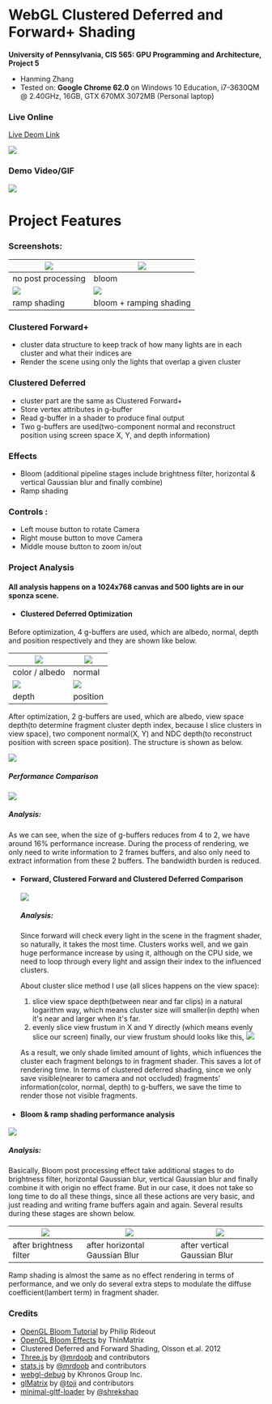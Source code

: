 WebGL Clustered Deferred and Forward+ Shading
======================

**University of Pennsylvania, CIS 565: GPU Programming and Architecture, Project 5**

* Hanming Zhang
* Tested on: **Google Chrome 62.0** on
  Windows 10 Education, i7-3630QM @ 2.40GHz, 16GB, GTX 670MX 3072MB (Personal laptop)

### Live Online

[Live Deom Link](https://HanmingZhang.github.io/Project5-WebGL-Clustered-Deferred-Forward-Plus/)

[![](img/screenshot.jpg)](https://HanmingZhang.github.io/Project5-WebGL-Clustered-Deferred-Forward-Plus/)

### Demo Video/GIF

[![](img/videoCover.jpg)](https://www.youtube.com/watch?v=JL3-XckKPKk)


Project Features
================

### Screenshots:
![](img/screenshot.jpg) |  ![](img/screenshot_bloom.jpg)
------------ | -------------
no post processing | bloom
![](img/screenshot_rampShading.jpg) |  ![](img/screenshot_bloom+rampShading.jpg)
ramp shading | bloom + ramping shading


### Clustered Forward+
  - cluster data structure to keep track of how many lights are in each cluster and what their indices are
  - Render the scene using only the lights that overlap a given cluster

### Clustered Deferred
  - cluster part are the same as Clustered Forward+
  - Store vertex attributes in g-buffer
  - Read g-buffer in a shader to produce final output
  - Two g-buffers are used(two-component normal and reconstruct position using screen space X, Y, and depth information)

### Effects
- Bloom (additional pipeline stages include brightness filter, horizontal & vertical Gaussian blur and finally combine)
- Ramp shading

### Controls :
 - Left mouse button to rotate Camera
 - Right mouse button to move Camera
 - Middle mouse button to zoom in/out


### Project Analysis
#### All analysis happens on a 1024x768 canvas and 500 lights are in our sponza scene.

- #### Clustered Deferred Optimization

Before optimization, 4 g-buffers are used, which are albedo, normal, depth and position respectively and they are shown like below.

![](img/color_albedo.jpg) |  ![](img/normal.jpg)
------------ | -------------
color / albedo | normal
![](img/depth.jpg) |  ![](img/position.jpg)
depth | position

  After optimization, 2 g-buffers are used, which are albedo, view space depth(to determine fragment cluster depth index, because I slice clusters in view space), two component normal(X, Y) and NDC depth(to reconstruct position with screen space position). The structure is shown as below.

   ![](img/gbuffer.jpg)

   ##### Performance Comparison

   ![](img/gbuffer_chart.jpg)

   ##### Analysis:
   As we can see, when the size of g-buffers reduces from 4 to 2, we have around 16% performance increase. During the process of rendering, we only need to write information to 2 frames buffers, and also only need to extract information from these 2 buffers. The bandwidth burden is reduced.



- #### Forward, Clustered Forward and Clustered Deferred Comparison

  ![](img/comparsion_chart1.jpg)

  ##### Analysis:
  Since forward will check every light in the scene in the fragment shader, so naturally, it takes the most time. Clusters works well, and we gain huge performance increase by using it, although on the CPU side, we need to loop through every light and assign their index to the influenced clusters.

  About cluster slice method I use (all slices happens on the view space):
  1. slice view space depth(between near and far clips) in a natural logarithm way, which means cluster size will smaller(in depth) when it's near and larger when it's far.
  2. evenly slice view frustum in X and Y directly (which means evenly slice our screen)
  finally, our view frustum should looks like this,
  ![](img/viewfrustum.jpg)

  As a result, we only shade limited amount of lights, which influences the cluster each fragment belongs to in fragment shader. This saves a lot of rendering time.
  In terms of clustered deferred shading, since we only save visible(nearer to camera and not occluded) fragments' information(color, normal, depth) to g-buffers, we save the time to render those not visible fragments.



- #### Bloom & ramp shading performance analysis

 ![](img/comparsion_chart2.jpg)

  ##### Analysis:
  Basically, Bloom post processing effect take additional stages to do brightness filter, horizontal Gaussian blur, vertical Gaussian blur and finally combine it with origin no effect frame. But in our case, it does not take so long time to do all these things, since all these actions are very basic, and just reading and writing frame buffers again and again. Several results during these stages are shown below.

![](img/bloom_brightnessFilter.jpg) |  ![](img/bloom_brightnessFilter_horizontalBlur.jpg) | ![](img/bloom_brightnessFilter_horizontalBlur+verticalBlur.jpg)
------------ | ------------- | -------------
after brightness filter | after horizontal Gaussian Blur | after vertical Gaussian Blur  


  Ramp shading is almost the same as no effect rendering in terms of performance, and we only do several extra steps to modulate the diffuse coefficient(lambert term) in fragment shader.

### Credits

* [OpenGL Bloom Tutorial](http://prideout.net/archive/bloom/index.php) by Philip Rideout
* [OpenGL Bloom Effects](https://www.youtube.com/watch?v=LyoSSoYyfVU) by ThinMatrix
* Clustered Deferred and Forward Shading, Olsson et.al. 2012
* [Three.js](https://github.com/mrdoob/three.js) by [@mrdoob](https://github.com/mrdoob) and contributors
* [stats.js](https://github.com/mrdoob/stats.js) by [@mrdoob](https://github.com/mrdoob) and contributors
* [webgl-debug](https://github.com/KhronosGroup/WebGLDeveloperTools) by Khronos Group Inc.
* [glMatrix](https://github.com/toji/gl-matrix) by [@toji](https://github.com/toji) and contributors
* [minimal-gltf-loader](https://github.com/shrekshao/minimal-gltf-loader) by [@shrekshao](https://github.com/shrekshao)
